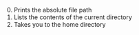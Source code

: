 0. Prints the absolute file path
1. Lists the contents of the current directory
2. Takes you to the home directory
